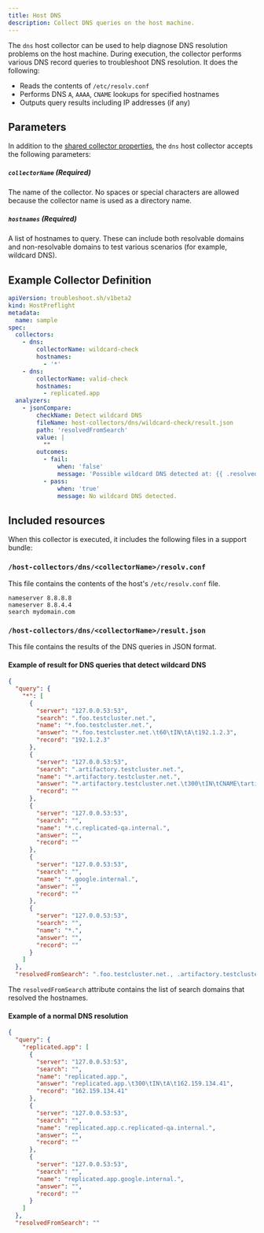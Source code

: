 ```yaml
---
title: Host DNS
description: Collect DNS queries on the host machine.
---
```


The `dns` host collector can be used to help diagnose DNS resolution problems on the host machine. During execution, the collector performs various DNS record queries to troubleshoot DNS resolution. It does the following:

- Reads the contents of `/etc/resolv.conf`
- Performs DNS `A`, `AAAA`, `CNAME` lookups for specified hostnames
- Outputs query results including IP addresses (if any)

## Parameters

In addition to the [shared collector properties](https://troubleshoot.sh/docs/collect/collectors/#shared-properties), the `dns` host collector accepts the following parameters:

##### `collectorName` (Required)

The name of the collector. No spaces or special characters are allowed because the collector name is used as a directory name.

##### `hostnames` (Required)

A list of hostnames to query. These can include both resolvable domains and non-resolvable domains to test various scenarios (for example, wildcard DNS).

## Example Collector Definition

```yaml
apiVersion: troubleshoot.sh/v1beta2
kind: HostPreflight
metadata:
  name: sample
spec:
  collectors:
    - dns:
        collectorName: wildcard-check
        hostnames:
          - '*'
    - dns:
        collectorName: valid-check
        hostnames:
          - replicated.app
  analyzers:
    - jsonCompare:
        checkName: Detect wildcard DNS
        fileName: host-collectors/dns/wildcard-check/result.json
        path: 'resolvedFromSearch'
        value: |
          ""
        outcomes:
          - fail:
              when: 'false'
              message: 'Possible wildcard DNS detected at: {{ .resolvedFromSearch }}. Please remove the search domain OR remove the wildcard DNS entry.'
          - pass:
              when: 'true'
              message: No wildcard DNS detected.
```

## Included resources

When this collector is executed, it includes the following files in a support bundle:

### `/host-collectors/dns/<collectorName>/resolv.conf`

This file contains the contents of the host's `/etc/resolv.conf` file.

```
nameserver 8.8.8.8
nameserver 8.8.4.4
search mydomain.com
```

### `/host-collectors/dns/<collectorName>/result.json`

This file contains the results of the DNS queries in JSON format.

#### Example of result for DNS queries that detect wildcard DNS

```json
{
  "query": {
    "*": [
      {
        "server": "127.0.0.53:53",
        "search": ".foo.testcluster.net.",
        "name": "*.foo.testcluster.net.",
        "answer": "*.foo.testcluster.net.\t60\tIN\tA\t192.1.2.3",
        "record": "192.1.2.3"
      },
      {
        "server": "127.0.0.53:53",
        "search": ".artifactory.testcluster.net.",
        "name": "*.artifactory.testcluster.net.",
        "answer": "*.artifactory.testcluster.net.\t300\tIN\tCNAME\tartifactory-elb-506539455.us-west-2.elb.amazonaws.com.",
        "record": ""
      },
      {
        "server": "127.0.0.53:53",
        "search": "",
        "name": "*.c.replicated-qa.internal.",
        "answer": "",
        "record": ""
      },
      {
        "server": "127.0.0.53:53",
        "search": "",
        "name": "*.google.internal.",
        "answer": "",
        "record": ""
      },
      {
        "server": "127.0.0.53:53",
        "search": "",
        "name": "*.",
        "answer": "",
        "record": ""
      }
    ]
  },
  "resolvedFromSearch": ".foo.testcluster.net., .artifactory.testcluster.net."
```

The `resolvedFromSearch` attribute contains the list of search domains that resolved the hostnames.

#### Example of a normal DNS resolution

```json
{
  "query": {
    "replicated.app": [
      {
        "server": "127.0.0.53:53",
        "search": "",
        "name": "replicated.app.",
        "answer": "replicated.app.\t300\tIN\tA\t162.159.134.41",
        "record": "162.159.134.41"
      },
      {
        "server": "127.0.0.53:53",
        "search": "",
        "name": "replicated.app.c.replicated-qa.internal.",
        "answer": "",
        "record": ""
      },
      {
        "server": "127.0.0.53:53",
        "search": "",
        "name": "replicated.app.google.internal.",
        "answer": "",
        "record": ""
      }
    ]
  },
  "resolvedFromSearch": ""
```
